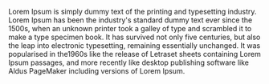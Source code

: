 Lorem Ipsum is simply dummy text of the printing and typesetting industry. Lorem Ipsum has been the
industry's standard dummy text ever since the 1500s, when an unknown printer took a galley
of type and scrambled it to make a type specimen book. It has survived not only five centuries, but also the leap into electronic typesetting, remaining essentially unchanged. It was popularised
in the1960s like the release of Letraset sheets containing Lorem Ipsum passages, and
more recently like desktop publishing software like Aldus PageMaker including versions of Lorem Ipsum.